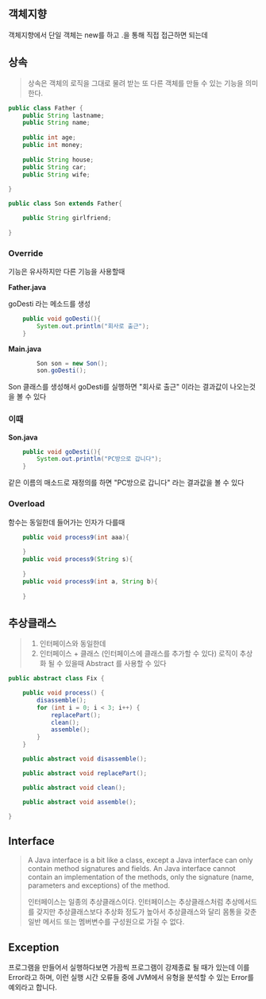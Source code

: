 ## 객체지향

객체지향에서 단일 객체는 new를 하고 .을 통해 직접 접근하면 되는데


## 상속


> 상속은 객체의 로직을 그대로 물려 받는 또 다른 객체를 만들 수 있는 기능을 의미한다.



```java
public class Father {
	public String lastname;
	public String name;
	
	public int age;
	public int money;
	
	public String house;
	public String car;
	public String wife;
	
}
```


```java
public class Son extends Father{

	public String girlfriend;
	
}
```


### Override

기능은 유사하지만 다른 기능을 사용할때 

**Father.java**

goDesti 라는 메소드를 생성 

```java
	public void goDesti(){
		System.out.println("회사로 출근");
	}
```

**Main.java**

```java
		Son son = new Son();
		son.goDesti();
```

Son 클래스를 생성해서 goDesti를 실행하면 "회사로 출근" 이라는 결과값이 나오는것을 볼 수 있다

### 이때 

**Son.java**

```java
	public void goDesti(){
		System.out.println("PC방으로 갑니다");
	}
```

같은 이름의 매소드로 재정의를 하면 "PC방으로 갑니다" 라는 결과값을 볼 수 있다 


### Overload

함수는 동일한데 들어가는 인자가 다를때 

```java
	public void process9(int aaa){
		
	}
	public void process9(String s){
		
	}
	public void process9(int a, String b){
		
	}
```


## 추상클래스

> 1. 인터페이스와 동일한데  
> 2. 인터페이스 + 클래스 (인터페이스에 클래스를 추가할 수 있다) 
> 로직이 추상화 될 수 있을때 Abstract 를 사용할 수 있다 


```java
public abstract class Fix {

	public void process() {
		disassemble();
		for (int i = 0; i < 3; i++) {
			replacePart();
			clean();
			assemble();
		}
	}

	public abstract void disassemble();

	public abstract void replacePart();

	public abstract void clean();

	public abstract void assemble();

}
```


## Interface 

> A Java interface is a bit like a class, except a Java interface can only contain method signatures and fields. An Java interface cannot contain an implementation of the methods, only the signature (name, parameters and exceptions) of the method.
> 
> 
> 인터페이스는 일종의 추상클래스이다. 인터페이스는 추상클래스처럼 추상메서드를 갖지만 추상클래스보다 추상화 정도가 높아서 추상클래스와 달리 몸통을 갖춘 일반 메서드 또는 멤버변수를 구성원으로 가질 수 없다. 



## Exception

프로그램을 만들어서 실행하다보면 가끔씩 프로그램이 강제종료 될 때가 있는데 이를 Error라고 하며, 이런 실행 시간 오류들 중에 JVM에서 유형을 분석할 수 있는 Error를 예외라고 합니다.



